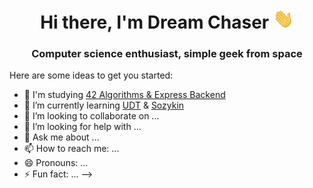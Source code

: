 
<h1 align="center">Hi there, I'm Dream Chaser</a>
<img src="https://github.com/Surf884/Surf884/blob/main/Hi.gif" height="32"/></h1>
<h3 align="center">Computer science enthusiast, simple geek from space</h3>

Here are some ideas to get you started:

- 🔭 I'm studying <a href="https://42.uz/course/express-backend">42 Algorithms & Express Backend</a>
- 🌱 I’m currently learning <a href="https://www.youtube.com/playlist?list=PLcvajZ_CZX8RygFD05lSHujpk2gLcBQaO">UDT</a> & <a href="https://www.asozykin.ru/">Sozykin</a>
- 👯 I’m looking to collaborate on ...
- 🤔 I’m looking for help with ...
- 💬 Ask me about ...
- 📫 How to reach me: ...
- 😄 Pronouns: ...
- ⚡ Fun fact: ...
-->
